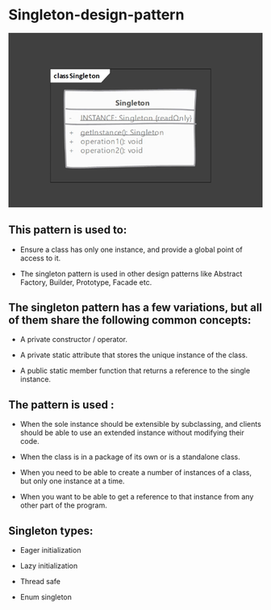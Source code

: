 # Singleton-design-pattern


![](img/Screenshot.png)


## This pattern is used to:

* Ensure a class has only one instance, and provide a global point of access to it.


* The singleton pattern is used in other design patterns like Abstract Factory, Builder, Prototype, Facade etc.


## The singleton pattern has a few variations, but all of them share the following common concepts:

* A private constructor / operator.


* A private static attribute that stores the unique instance of the class.


* A public static member function that returns a reference to the single instance.


## The pattern is used :
* When the sole instance should be extensible by subclassing, and clients should be able to use an extended instance without modifying their code.

* When the class is in a package of its own or is a standalone class.

* When you need to be able to create a number of instances of a class, but only one instance at a time.

* When you want to be able to get a reference to that instance from any other part of the program.


## Singleton types:


* Eager initialization


* Lazy initialization


* Thread safe


* Enum singleton

